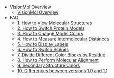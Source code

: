 * VisionMol Overview
  * [VisionMol Overview](/en-us/ProjectDocs/VisionMol简介.md) <!--注意这里是相对路径-->
* FAQ
  * [1. How to View Molecular Structures](/en-us/ProjectDocs/如何查看分子结构.md)
  * [2. How to Switch Protein Models](/en-us/ProjectDocs/如何切换蛋白质模型.md)
  * [3. How to Change Model Colors](/en-us/ProjectDocs/如何更改模型颜色.md)
  * [4. How to Measure Intermolecular Distances](/en-us/ProjectDocs/如何测量分子间距离.md)
  * [5. How to Display Labels](/en-us/ProjectDocs/如何显示标签.md)
  * [6. How to Switch Scenes](/en-us/ProjectDocs/如何切换场景.md)
  * [7. Divide Different Color Blocks by Residue](/en-us/ProjectDocs/根据residue划分不同色块.md)
  * [8. How to Perform Molecular Alignment](/en-us/ProjectDocs/如何进行分子对齐.md)
  * [9. Secondary Structure Colors](/en-us/ProjectDocs/二级结构颜色.md)
  * [10. Differences between versions 1.0 and 1.1](/en-us/ProjectDocs/Differences.md)